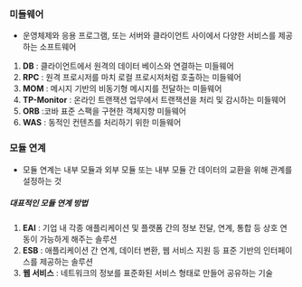 ### 미들웨어
- 운영체제와 응용 프로그램, 또는 서버와 클라이언트 사이에서 다양한 서비스를 제공하는 소프트웨어

1. **DB** : 클라이언트에서 원격의 데이터 베이스와 연결하는 미들웨어
 2. **RPC** : 원격 프로시저를 마치 로컬 프로시저처럼 호출하는 미들웨어
 3. **MOM** : 메시지 기반의 비동기형 메시지를 전달하는 미들웨어
 4. **TP-Monitor** : 온라인 트랜잭션 업무에서 트랜잭션을 처리 및 감시하는 미들웨어
 5. **ORB** :코바 표준 스팩을 구현한 객체지향 미들웨어
 6. **WAS** : 동적인 컨텐츠를 처리하기 위한 미들웨어

### 모듈 연계
- 모듈 연계는 내부 모듈과 외부 모듈 또는 내부 모듈 간 데이터의 교환을 위해 관계를 설정하는 것

##### 대표적인 모듈 연계 방법
1. **EAI** : 기업 내 각종 애플리케이션 및 플랫폼 간의 정보 전달, 연계, 통합 등 상호 연동이 가능하게 해주는 솔루션
2. **ESB** : 애플리케이션 간 연계, 데이터 변환, 웹 서비스 지원 등 표준 기반의 인터페이스를 제공하는 솔루션
3. **웹 서비스** : 네트워크의 정보를 표준화된 서비스 형태로 만들어 공유하는 기술
